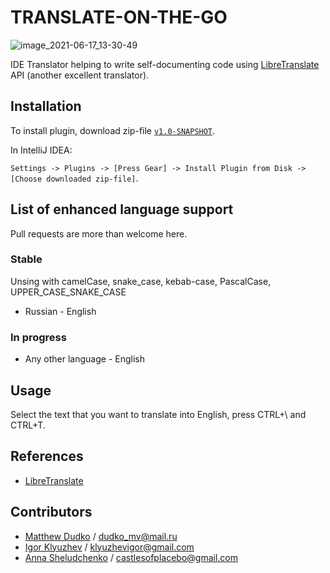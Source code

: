 # TRANSLATE-ON-THE-GO

![image_2021-06-17_13-30-49](https://user-images.githubusercontent.com/71404543/122380237-58522f80-cf70-11eb-9495-8f41aa706d09.png)

IDE Translator helping to write self-documenting code using [LibreTranslate](https://translate.astian.org/) API (another excellent translator).

## Installation
To install plugin, download zip-file [``v1.0-SNAPSHOT``](https://github.com/DudkoMatt/translate-on-the-go/releases).

In IntelliJ IDEA:

``Settings -> Plugins -> [Press Gear] -> Install Plugin from Disk -> [Choose downloaded zip-file]``.

## List of enhanced language support

Pull requests are more than welcome here.

### Stable
Unsing with camelCase, snake_case, kebab-case, PascalCase, UPPER_CASE_SNAKE_CASE

* Russian - English

### In progress

* Any other language - English

## Usage
Select the text that you want to translate into English, press CTRL+\\ and CTRL+T.

## References
* [LibreTranslate](https://github.com/LibreTranslate/LibreTranslate)

## Contributors

* [Matthew Dudko](https://github.com/DudkoMatt) / [dudko_mv@mail.ru](dudko_mv@mail.ru)
* [Igor Klyuzhev](https://github.com/Igor-bite) / [klyuzhevigor@gmail.com](klyuzhevigor@gmail.com)
* [Anna Sheludchenko](https://github.com/castlesofplacebo) / [castlesofplacebo@gmail.com](castlesofplacebo@gmail.com)